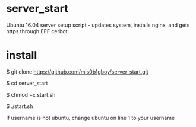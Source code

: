 # server_start

Ubuntu 16.04 server setup script - updates system, installs nginx, and gets https through EFF cerbot

# install
  $ git clone https://github.com/mis0b1gboy/server_start.git
  
  $ cd server_start
  
  $ chmod +x start.sh
  
  $ ./start.sh

If username is not ubuntu, 
change ubuntu on line 1 to your username
